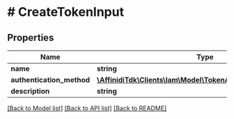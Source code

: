 # # CreateTokenInput

## Properties

| Name                      | Type                                                                                               | Description | Notes      |
| ------------------------- | -------------------------------------------------------------------------------------------------- | ----------- | ---------- |
| **name**                  | **string**                                                                                         |             |
| **authentication_method** | [**\AffinidiTdk\Clients\Iam\Model\TokenAuthenticationMethodDto**](TokenAuthenticationMethodDto.md) |             |
| **description**           | **string**                                                                                         |             | [optional] |

[[Back to Model list]](../../README.md#models) [[Back to API list]](../../README.md#endpoints) [[Back to README]](../../README.md)
